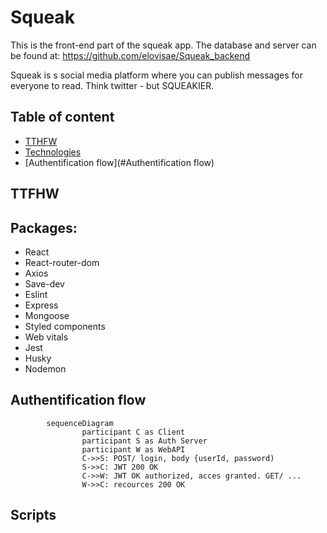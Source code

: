 # Squeak
This is the front-end part of the squeak app. The database and server can be found at: https://github.com/elovisae/Squeak_backend

Squeak is s social media platform where you can publish messages for everyone to read. Think twitter - but SQUEAKIER.

## Table of content
* [TTHFW](#TFFHW)
* [Technologies](#Technologies:)
* [Authentification flow](#Authentification flow)
## TTFHW


## Packages:
- React
- React-router-dom
- Axios
- Save-dev
- Eslint
- Express
- Mongoose
- Styled components
- Web vitals
- Jest
- Husky
- Nodemon


## Authentification flow

```mermaid
        sequenceDiagram
                participant C as Client
                participant S as Auth Server
                participant W as WebAPI
                C->>S: POST/ login, body {userId, password)
                S->>C: JWT 200 OK
                C->>W: JWT OK authorized, acces granted. GET/ ...
                W->>C: recources 200 OK
```

## Scripts





